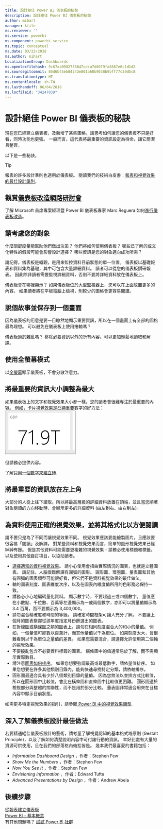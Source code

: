 ```yaml
---
title: 設計絕佳 Power BI 儀表板的秘訣
description: 設計絕佳 Power BI 儀表板的秘訣
author: mihart
manager: kfile
ms.reviewer: ''
ms.service: powerbi
ms.component: powerbi-service
ms.topic: conceptual
ms.date: 03/22/2018
ms.author: mihart
LocalizationGroup: Dashboards
ms.openlocfilehash: 9c67aa0982733847cdca7d6079fa8887e6c1d1d2
ms.sourcegitcommit: 80d6b45eb84243e801b60b9038b9bff77c30d5c8
ms.translationtype: HT
ms.contentlocale: zh-TW
ms.lasthandoff: 06/04/2018
ms.locfileid: "34247039"
---
```

# <a name="tips-for-designing-a-great-power-bi-dashboard"></a>設計絕佳 Power BI 儀表板的秘訣
現在您已經建立儀表板，及新增了某些圖格，請思考如何讓您的儀表板不只是好看，同時功能也更強。 一般而言，這代表將最重要的資訊設定為待命，讓它簡潔且整齊。

以下是一些秘訣。

> [!TIP]
> 報表的許多設計準則也適用於儀表板。  閱讀我們的技術白皮書︰[報表和視覺效果的最佳設計準則](power-bi-visualization-best-practices.md)。
>
>

## <a name="watch-the-dashboard-makeover-webinarhttpsinfomicrosoftcomco-powerbi-wbnr-fy16-05may-12-dashboard-makeover-registrationhtml"></a>觀賞[儀表板改造網路研討會](https://info.microsoft.com/CO-PowerBI-WBNR-FY16-05May-12-Dashboard-Makeover-Registration.html)
了解 Microsoft 首席專案經理暨 Power BI 儀表板專家 Marc Reguera 如何[進行儀表板改造](https://info.microsoft.com/CO-PowerBI-WBNR-FY16-05May-12-Dashboard-Makeover-Registration.html)。

## <a name="consider-your-audience"></a>請考慮您的對象
什麼關鍵度量能幫助他們做出決策？ 他們將如何使用儀表板？ 哪些已了解的或文化特性的假設可能會影響設計選擇？ 哪些資訊是您的對象邁向成功所需？

請記得，儀表板是概觀，是用來監控資料目前狀態的單一位置。 儀表板以基礎報表和資料集為基礎，其中可包含大量詳細資料。 讀者可以從您的儀表板鑽研報表。 因此除非讀者需要監視詳細資料，否則不要將詳細資料放在儀表板上。

儀表板會在哪裡顯示？ 如果儀表板位於大型監視器上，您可以在上面放置更多的內容。 如果讀者將在平板電腦上檢視，則較少的圖格會更容易閱讀。

## <a name="tell-a-story-and-keep-it-to-one-screen"></a>說個故事並保存到一個畫面
因為儀表板的用意是要一目瞭然地顯示重要資訊，所以在一個畫面上有全部的圖格最為理想。 可以避免在儀表板上使用捲軸嗎？

儀表板過於雜亂嗎？  移除必要資訊以外的所有內容，可以更加輕鬆地讀取和解譯。

## <a name="make-use-of-full-screen-mode"></a>使用全螢幕模式
以[全螢幕](service-fullscreen-mode.md)顯示儀表板，不會分散注意力。

## <a name="make-the-most-important-information-biggest"></a>將最重要的資訊大小調整為最大
如果儀表板上的文字和視覺效果大小都一樣，您的讀者會很難專注於最重要的內容。 例如，卡片視覺效果是凸顯重要數字的好方法：  
![卡片視覺效果](media/service-dashboards-design-tips/pbi_card.png)

但請務必提供內容。  

了解[只用一個數字來建立磚](power-bi-visualization-card.md).

## <a name="put-the-most-important-information-in-the-upper-corner"></a>將最重要的資訊放在左上角
大部分的人從上往下讀取，所以將最高層級的詳細資料放置在頂端，並且當您順著對象閱讀的方向移動時，會顯示更多的詳細資料 (由左到右、由右到左)。

## <a name="use-the-right-visualization-for-the-data-and-format-it-for-easy-reading"></a>為資料使用正確的視覺效果，並將其格式化以方便閱讀
請不要只是為了不同而讓視覺效果不同。  視覺效果應該要能繪製圖片，且應該要很容易「閱讀」及解譯。  對某些資料和視覺效果而言，簡單的圖形視覺效果已經綽綽有餘。 但是其他資料可能需要更複雜的視覺效果 - 請務必使用標題和標籤，以及使用其他自訂項目，以協助讀者。  

* [選擇適當的資料視覺效果](http://blogs.msdn.com/b/microsoft_business_intelligence1/archive/2012/10/08/best-practices-in-data-visualization.aspx)。 請小心使用會扭曲實際情況的圖表，也就是立體圖表。 請記住，人腦很難解譯有圓弧的圖形。 圓形圖、環圈圖、量表圖和其他有圓弧的圖表類型可能很好看，但它們不是資料視覺效果的最佳做法。
* 軸的圖表刻度、圖表維度次序，以及在圖表內維度值所用的色彩務必保持一致。
* 請務必小心地編碼量化資料。 顯示數字時，不要超過三或四個數字。 量值應在小數點、千位數、百萬等左邊顯示為一或兩個數字，亦即可以將量值顯示為 3.4 百萬，而不要顯示為 3,400,000。
* 請勿混合精確度和時間的等級。 請確定時間框架可讓人充分了解。  不要讓上個月的圖表緊鄰從該年度指定月份篩選出的圖表。
* 在折線圖或橫條圖之類的圖表上，請勿在相同刻度混合大的和小的量值。  例如，一個量值可能數以百萬計，而其他量值以千為單位。  如果刻度太大，會很難看到以千為單位之量值的差異。  如果您需要混合，請選擇允許使用第二個軸的視覺效果。
* 不要擾亂包含不必要資料標籤的圖表。 橫條圖中的值通常易於了解，而不需顯示實際數目。
* 請注意[圖表如何排序](power-bi-report-change-sort.md)。  如果您想要強調最高或最低數字，請依量值排序。  如果您想要在許多其他類別目錄內，能夠快速尋找特定分類，請依軸排序。  
* 圓形圖最適合具有少於八個類別目錄的量值。 因為您無法以並排方式比較值，所以在圓形圖中比較值，會比在橫條圖和直條圖中比較值更困難。 圓形圖適於檢視部分與整體的關聯性，而不是用於部分比較。 量表圖非常適合用來在目標內容中顯示目前狀態。

如需更多特定視覺效果的指引，請參閱[ Power BI 中的視覺效果類型](power-bi-visualization-types-for-reports-and-q-and-a.md).  

## <a name="learning-more-about-best-practice-dashboard-design"></a>深入了解儀表板設計最佳做法
若要精通絕佳儀表板設計的藝術，請考量了解視覺認知的基本格式塔原則 (Gestalt Principle)，以及了解如何清楚說明內容中可付諸行動的資訊。 幸好到處有大量的資源可供使用，且在我們的部落格內俯拾皆是。 幾本我們最喜愛的書籍包括：

* *Information Dashboard Design* ，作者：Stephen Few  
* *Show Me the Numbers* ，作者：Stephen Few  
* *Now You See It* ，作者：Stephen Few  
* *Envisioning Information* ，作者：Edward Tufte  
* *Advanced Presentations by Design* ，作者：Andrew Abela   

## <a name="next-steps"></a>後續步驟
[從報表建立儀表板](service-dashboard-create.md)  
[Power BI - 基本概念](service-basic-concepts.md)  
有其他問題嗎？ [試試 Power BI 社群](http://community.powerbi.com/)
